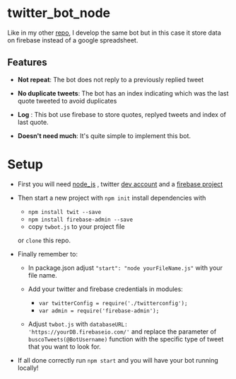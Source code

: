 # twitter_bot_node
Like in my other [repo](https://github.com/juantubello/twitter_bot), I develop the same bot but in this case it store data on firebase
instead of a google spreadsheet.

## Features

- **Not repeat**: The bot does not reply to a previously replied tweet

- **No duplicate tweets**: The bot has an index indicating which was the last quote tweeted to avoid duplicates

- **Log** : This bot use firebase to store quotes, replyed tweets and index of last quote.

- **Doesn't need much**: It's quite simple to implement this bot.

# Setup

- First you will need [node_js](https://nodejs.org/es/) , twitter [dev account](https://developer.twitter.com/en/apply-for-access) and a [firebase project](https://firebase.google.com/?hl=es)
- Then start a new project with ```npm init``` install dependencies with
   - ```npm install twit --save``` 
   - ```npm install firebase-admin --save``` 
   - copy ```twbot.js``` to your project file
   
  or ```clone``` this repo.
  
- Finally remember to:
  - In package.json adjust ```"start": "node yourFileName.js"``` with your file name.
  
  - Add your twitter and firebase credentials in modules:
    - ```var twitterConfig = require('./twitterconfig');``` 
    - ```var admin = require('firebase-admin');```
    
  - Adjust ```twbot.js``` with ```databaseURL: 'https://yourDB.firebaseio.com/'``` and replace the parameter of 
    ```buscoTweets(@BotUsername)``` function with the specific type of tweet that you want to look for.
    
    
- If all done correctly run ```npm start``` and you will have your bot running locally! 

    
   
